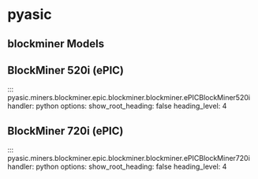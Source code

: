 # pyasic
## blockminer Models

## BlockMiner 520i (ePIC)
::: pyasic.miners.blockminer.epic.blockminer.blockminer.ePICBlockMiner520i
    handler: python
    options:
        show_root_heading: false
        heading_level: 4

## BlockMiner 720i (ePIC)
::: pyasic.miners.blockminer.epic.blockminer.blockminer.ePICBlockMiner720i
    handler: python
    options:
        show_root_heading: false
        heading_level: 4

